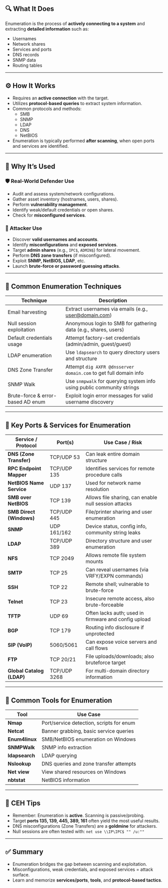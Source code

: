 ## 🔍 What It Does
Enumeration is the process of **actively connecting to a system** and extracting **detailed information** such as:
- Usernames
- Network shares
- Services and ports
- DNS records
- SNMP data
- Routing tables

---

## ⚙️ How It Works
- Requires an **active connection** with the target.
- Utilizes **protocol-based queries** to extract system information.
- Common protocols and methods:
  - SMB
  - SNMP
  - LDAP
  - DNS
  - NetBIOS
- Enumeration is typically performed **after scanning**, when open ports and services are identified.

---

## 🧭 Why It’s Used

### 🛡️ Real-World Defender Use
- Audit and assess system/network configurations.
- Gather asset inventory (hostnames, users, shares).
- Perform **vulnerability management**.
- Identify weak/default credentials or open shares.
- Check for **misconfigured services**.

### 🎯 Attacker Use
- Discover **valid usernames and accounts**.
- Identify **misconfigurations** and **exposed services**.
- Target **admin shares** (e.g., `IPC$`, `ADMIN$`) for lateral movement.
- Perform **DNS zone transfers** (if misconfigured).
- Exploit **SNMP, NetBIOS, LDAP**, etc.
- Launch **brute-force or password guessing attacks**.

---

## 🧪 Common Enumeration Techniques

| Technique                          | Description                                                                 |
| ---------------------------------- | --------------------------------------------------------------------------- |
| Email harvesting                   | Extract usernames via emails (e.g., user@domain.com)                        |
| Null session exploitation          | Anonymous login to SMB for gathering data (e.g., shares, users)             |
| Default credentials usage          | Attempt factory-set credentials (admin/admin, guest/guest)                  |
| LDAP enumeration                   | Use `ldapsearch` to query directory users and structure                     |
| DNS Zone Transfer                  | Attempt `dig AXFR @dnsserver domain.com` to get full domain info            |
| SNMP Walk                          | Use `snmpwalk` for querying system info using public community strings      |
| Brute-force & error-based AD enum  | Exploit login error messages for valid username discovery                   |

---

## 🔌 Key Ports & Services for Enumeration

| Service / Protocol         | Port(s)         | Use Case / Risk                                      |
| -------------------------- | --------------- | ---------------------------------------------------- |
| **DNS (Zone Transfer)**    | TCP/UDP 53      | Can leak entire domain structure                     |
| **RPC Endpoint Mapper**    | TCP/UDP 135     | Identifies services for remote procedure calls       |
| **NetBIOS Name Service**   | UDP 137         | Used for network name resolution                     |
| **SMB over NetBIOS**       | TCP 139         | Allows file sharing, can enable null session attacks |
| **SMB Direct (Windows)**   | TCP/UDP 445     | File/printer sharing and user enumeration            |
| **SNMP**                   | UDP 161/162     | Device status, config info, community string leaks   |
| **LDAP**                   | TCP/UDP 389     | Directory structure and user enumeration             |
| **NFS**                    | TCP 2049        | Allows remote file system mounts                     |
| **SMTP**                   | TCP 25          | Can reveal usernames (via VRFY/EXPN commands)        |
| **SSH**                    | TCP 22          | Remote shell; vulnerable to brute-force              |
| **Telnet**                 | TCP 23          | Insecure remote access, also brute-forceable         |
| **TFTP**                   | UDP 69          | Often lacks auth; used in firmware and config upload |
| **BGP**                    | TCP 179         | Routing info disclosure if unprotected               |
| **SIP (VoIP)**             | 5060/5061       | Can expose voice servers and call flows              |
| **FTP**                    | TCP 20/21       | File uploads/downloads; also bruteforce target       |
| **Global Catalog (LDAP)**  | TCP/UDP 3268    | For multi-domain directory information               |

---

## 🔧 Common Tools for Enumeration

| Tool            | Use Case                                |
| --------------- | ---------------------------------------- |
| **Nmap**        | Port/service detection, scripts for enum |
| **Netcat**      | Banner grabbing, basic service queries   |
| **Enum4linux**  | SMB/NetBIOS enumeration on Windows       |
| **SNMPWalk**    | SNMP info extraction                     |
| **ldapsearch**  | LDAP querying                            |
| **Nslookup**    | DNS queries and zone transfer attempts   |
| **Net view**    | View shared resources on Windows         |
| **nbtstat**     | NetBIOS information                      |

---

## 🧠 CEH Tips
- Remember: Enumeration is **active**. Scanning is passive/probing.
- Target **ports 135, 139, 445, 389, 161** often yield the most useful results.
- DNS misconfigurations (Zone Transfers) are a **goldmine** for attackers.
- Null sessions are often tested with: `net use \\IP\IPC$ "" /u:""`

---

## ✅ Summary

- Enumeration bridges the gap between scanning and exploitation.
- Misconfigurations, weak credentials, and exposed services = attack surface.
- Learn and memorize **services/ports**, **tools**, and **protocol-based tactics**.

